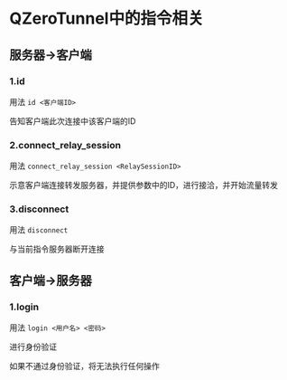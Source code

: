 # QZeroTunnel中的指令相关

## 服务器->客户端

### 1.id

用法 `id <客户端ID>`

告知客户端此次连接中该客户端的ID

### 2.connect_relay_session

用法 `connect_relay_session <RelaySessionID>`

示意客户端连接转发服务器，并提供参数中的ID，进行接洽，并开始流量转发

### 3.disconnect

用法 `disconnect`

与当前指令服务器断开连接

## 客户端->服务器

### 1.login

用法 `login <用户名> <密码>`

进行身份验证

如果不通过身份验证，将无法执行任何操作